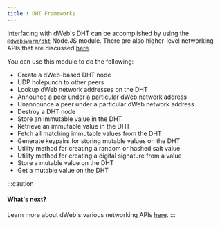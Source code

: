 ```yaml
---
title : DHT Frameworks
---
```


Interfacing with dWeb's DHT can be accomplished by using the [`@dwebswarm/dht`](https://github.com/distributedweb/dht) Node.JS module. There are also higher-level networking APIs that are discussed [here](/toolbox/dweb-networking-api).

You can use this module to do the following:
- Create a dWeb-based DHT node
- UDP holepunch to other peers
- Lookup dWeb network addresses on the DHT
- Announce a peer under a particular dWeb network address
- Unannounce a peer under a particular dWeb network address
- Destroy a DHT node
- Store an immutable value in the DHT
- Retrieve an immutable value in the DHT
- Fetch all matching immutable values from the DHT
- Generate keypairs for storing mutable values on the DHT
- Utility method for creating a random or hashed salt value
- Utility method for creating a digital signature from a value
- Store a mutable value on the DHT
- Get a mutable value on the DHT

:::caution
#### What's next?
Learn more about dWeb's various networking APIs [here](/toolbox/dweb-networking-api).
:::